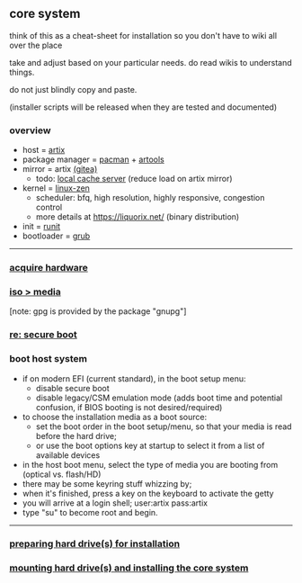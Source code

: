 ## core system

think of this as a cheat-sheet for installation so you don't have to wiki all over the place

take and adjust based on your particular needs. do read wikis to understand things.

do not just blindly copy and paste. 

(installer scripts will be released when they are tested and documented)

### overview

* host = [artix](https://artixlinux.org/)
* package manager = [pacman](https://wiki.archlinux.org/title/Pacman) + [artools](https://gitea.artixlinux.org/artix/artools)
* mirror = artix [(gitea)](https://gitea.artixlinux.org/artixlinux)
  * todo: [local cache server](https://xyne.dev/projects/pacserve/) (reduce load on artix mirror)
* kernel = [linux-zen](https://github.com/zen-kernel/zen-kernel)
  * scheduler: bfq, high resolution, highly responsive, congestion control
  * more details at https://liquorix.net/ (binary distribution)
* init = [runit](http://smarden.org/runit/)
* bootloader = [grub](https://www.gnu.org/software/grub/)
___

### [acquire hardware](hardware.md)

### [iso > media](install-media.md)
\[note: gpg is provided by the package "gnupg"\]

### [re: secure boot](secure-boot.md)

### boot host system

* if on modern EFI (current standard), in the boot setup menu:
  * disable secure boot
  * disable legacy/CSM emulation mode (adds boot time and potential confusion, if BIOS booting is not desired/required)
* to choose the installation media as a boot source:
  * set the boot order in the boot setup/menu, so that your media is read before the hard drive;
  * or use the boot options key at startup to select it from a list of available devices
* in the host boot menu, select the type of media you are booting from (optical vs. flash/HD)
* there may be some keyring stuff whizzing by; 
* when it's finished, press a key on the keyboard to activate the getty
* you will arrive at a login shell; user:artix pass:artix
* type "su" to become root and begin.

___

### [preparing hard drive(s) for installation](drives.md)

### [mounting hard drive(s) and installing the core system](install.md)
